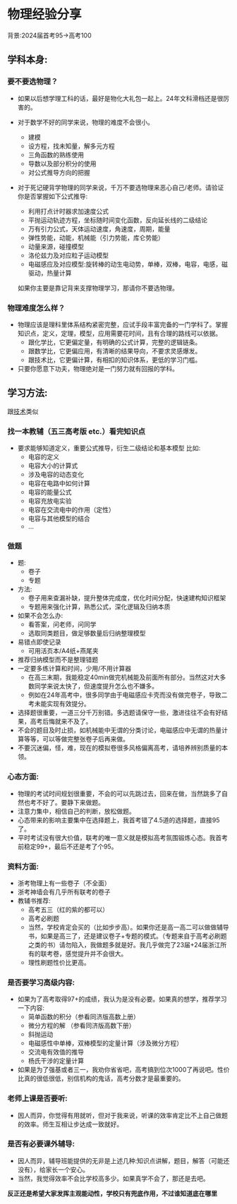 # 物理经验分享

背景:2024届首考95->高考100

## 学科本身:
### 要不要选物理？
* 如果以后想学理工科的话，最好是物化大礼包一起上。24年文科滑档还是很厉害的。
* 对于数学不好的同学来说，物理的难度不会很小。
    * 建模
    * 设方程，找未知量，解多元方程
    * 三角函数的熟练使用
    * 导数以及部分积分的使用
    * 对公式推导方向的把握
* 对于死记硬背学物理的同学来说，千万不要选物理来恶心自己/老师。请验证你是否掌握如下公式推导:
    * 利用打点计时器求加速度公式
    * 平抛运动轨迹方程，坐标随时间变化函数，反向延长线的二级结论
    * 万有引力公式，天体运动速度，角速度，周期，能量
    * 弹性势能，动能，机械能（引力势能，库仑势能）
    * 动量来源，碰撞模型
    * 洛伦兹力及对应粒子运动模型
    * 电磁感应及对应模型:旋转棒的动生电动势，单棒，双棒，电容，电感，磁驱动，热量计算
    
    如果你主要是靠记背来支撑物理学习，那请你不要选物理。

### 物理难度怎么样？
* 物理应该是理科里体系结构紧密完整，应试手段丰富完备的一门学科了。掌握知识点，定义，定理，模型，应用需要花时间，且有合理的路线可以依据。
    * 跟化学比，它更偏定量，有明确的公式计算，完整的逻辑链条。
    * 跟数学比，它更偏应用，有清晰的结果导向，不要求灵感爆发。
    * 跟技术比，它更偏计算，有相扣的知识体系，更低的学习门槛。
* 只要你愿意下功夫，物理绝对是一门努力就有回报的学科。

## 学习方法:
跟[技术](tech_fht.md)类似
### 找一本教辅（五三高考版 etc.）看完知识点
* 要求能够知道定义，重要公式推导，衍生二级结论和基本模型
    比如:
    * 电容的定义
    * 电容大小的计算式
    * 涉及电容的动态变化
    * 电容在电路中如何计算
    * 电容的能量公式
    * 电容充放电实验
    * 电容在交流电中的作用（定性）
    * 电容与其他模型的结合
    * ...
### 做题
* 题:
    * 卷子
    * 专题  
* 方法:
    * 卷子用来查漏补缺，提升整体完成度，优化时间分配，快速建构知识框架
    * 专题用来强化计算，熟悉公式，深化逻辑及归纳本质
* 如果不会怎么办:
    * 看答案，问老师，问同学
    * 选取同类题目，做足够数量后归纳整理模型
* 易错点即使记录
    * 可用活页本/A4纸+燕尾夹
* 推荐归纳模型而不是整理错题
* 一定要多练计算和时间，少用/不用计算器
    * 在高三末期，我能稳定40min做完机械能及前面所有部分。当然这对大多数同学来说太快了，但速度提升怎么也不嫌多。
    * 例如在24年高考中，很多同学由于电磁感应卡壳而没有做完卷子，导致二考未能实现有效提分。
* 选择题很重要，一道三分千万别错。多选题请保守一些，激进往往不会有好结果，高考后悔就来不及了。
* 不会的题目及时止损，如机械能中无谓的分类讨论，电磁感应中无谓的热量计算等等，可以等做完整张卷子后再来做。
* 不要沉迷偏，怪，难，现在的模拟卷很多风格偏离高考，请培养辨别质量的本领。

### 心态方面:
* 物理的考试时间规划很重要，不会的可以先跳过去，回来在做，当然跳多了自然也考不好了。要静下来做题。
* 注意力集中，相信自己的判断，放松做题。
* 心态带来的影响主要集中在选择题上，我首考错了4.5道的选择题，直接95了。
* 平时考试没有很大价值，联考的唯一意义就是模拟高考氛围锻炼心态。我首考前稳定99+，最后不还是考了个95。

### 资料方面:
* 浙考物理上有一些卷子（不全面）
* 浙考神墙会有几乎所有联考的卷子
* 教辅书推荐:
    * 高考五三（红的紫的都可以）
    * 高考必刷题
    * 当然，学校肯定会买的（比如步步高）。如果你还是高一高二可以做做辅导书，如果是高三了，还是建议卷子+专题的模式。（专题来自于高考必刷题之类的书）请勿陷入，我做题多就是好。我几乎做完了23届+24届浙江所有的联考卷，感觉提升并不会很大。
    * 理性刷题性价比更高。

### 是否要学习高级内容:
* 如果为了高考取得97+的成绩，我认为是没有必要。如果真的想学，推荐学习一下内容:
    * 简单函数的积分（参看同济版高数上册）
    * 微分方程的解 （参看同济版高数下册）
    * 斜抛运动
    * 电磁感性中单棒，双棒模型的定量计算（涉及微分方程）
    * 交流电有效值的推导
    * 杨氏干涉的定量计算
* 如果是为了强基或者三一，我劝你省省吧，高考搞到位次1000了再说吧。性价比真的很低很低，别信机构的鬼话，高考分数才是最重要的。

### 老师上课是否要听:
* 因人而异，你觉得有用就听，但对于我来说，听课的效率肯定比不上自己做题的效率。师生互相让步达成一致就好。

### 是否有必要课外辅导:
* 因人而异，辅导班能提供的无非是上述几种:知识点讲解，题目，解答（可能还没有），给家长一个安心。
* 当然，我觉得效率不会比学校高多少。如果真学不会了，那还是去吧。

**反正还是希望大家发挥主观能动性，学校只有兜底作用，不过谁知道底在哪里**